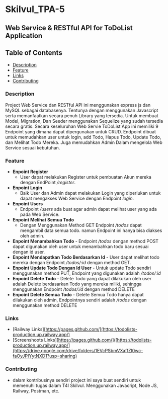 ﻿# Skilvul_TPA-5
## Web Service & RESTful API for ToDoList Application

## Table of Contents

- [Description](#Description)
- [Feature](#Feature)
- [Links](#Links)
- [Contributing](#contributing)

### Description
Project Web Service dan RESTful API ini menggunakan express js dan MySQL sebagai databasenya. Tentunya dengan menggunakan Javascript serta memanfaatkan secara penuh Library yang tersedia. Untuk membuat Model, Migration, Dan Seeder menggunakan Sequelize yang sudah tersedia secara gratis. Secara keseluruhan Web Servie ToDoList App ini memiliki 9 Endpoint yang dimana dapat dipergunakan untuk CRUD. Endpoint dibuat untuk memudahkan user untuk login, add Todo, Hapus Todo, Update Todo, dan Melihat Todo Mereka. Juga memudahkan Admin Dalam mengelola Web Service sesuai kebutuhan.

### Feature
 - **Enpoint Register**
      - User dapat melakukan Register untuk pembuatan Akun mereka dengan EndPoint _/register_.
 - **Enpoint Login**
      - Baik User dan Admin dapat melakukan Login yang diperlukan untuk dapat mengakses Web Service dengan Endpoint _login_.
 - **Enpoint Users**
      - Endpoint _/users_ ada buat agar admin dapat melihat user yang ada pada Web Service.
 - **Enpoint Melihat Semua Todo**
      - Dengan Menggunakan Method GET Endpoint _/todos_ dapat mengambil data semua todo. namun Endpoint ini hanya bisa diakses oleh admin.
- **Enpoint Menambahkan Todo**
      - Endpoint _/todos_ dengan method POST dapat digunakan oleh user untuk menambahkan todo baru sesuai dengan id user.
- **Enpoint Mendapatkan Todo Berdasarkan Id**
      - User dapat melihat todo mereka dengan Endpoint _/todos/:id_ dengan method GET.
- **Enpoint Update Todo Dengan Id User**
      - Untuk update Todo sendiri menggunakan method PUT, Endpoint yang digunakan adalah _/todos/:id_
- **Enpoint Delete Todo**
      - Delete Todo yang dapat dilakukan oleh user adalah Delete berdasarkan Todo yang mereka miliki, sehingga menggunakan Endpoint _/todos/:id_ dengan method DELETE
- **Enpoint Delete Semua Todo**
      - Delete Semua Todo hanya dapat dilakukan oleh admin, Endpointnya sendiri adalah _/todos_ dengan menggunakan method DELETE
      
### Links
 - [Railway Links][https://pages.github.com/](https://todolists-production.up.railway.app/)
 - [Screenshoots Links][https://pages.github.com/]([https://todolists-production.up.railway.app/](https://drive.google.com/drive/folders/1EVcPSbmVXaffZl0wc-faOyJPIYytNXD1?usp=sharing)

### Contributing
 - dalam kontribusinya sendiri project ini saya buat sendiri untuk memenuhi tugas dalam T4I Skilvul. Menggunakan Javacript, Node JS, Railway, Postman, etc.

